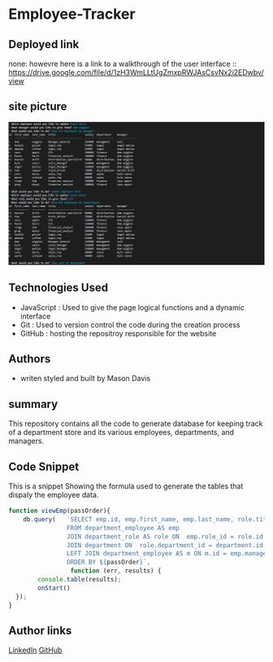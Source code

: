 # Employee-Tracker


## Deployed link
none: howevre here is a link to a walkthrough of the user interface ::  https://drive.google.com/file/d/1zH3WmLLtUgZmxpRWJAsCsvNx2i2EDwbv/view 

## site picture
![interfaces](user-inter-emplyee.png)



## Technologies Used
- JavaScript : Used to give the page logical functions and a dynamic interface
- Git : Used to version control the code during the creation process
- GitHub : hosting the repositroy responsible for the website

## Authors
- writen styled and built by Mason Davis

## summary
This repository contains all the code to generate database for keeping track of a department store and its various employees, departments, and managers. 

## Code Snippet
This is a snippet Showing the formula used to generate the tables that dispaly the employee data.

```javaScript
function viewEmp(passOrder){
    db.query(   `SELECT emp.id, emp.first_name, emp.last_name, role.title, role.salary ,department.name AS department , CONCAT(m.first_name, ' ', m.last_name) AS manager
                FROM department_employee AS emp 
                JOIN department_role AS role ON  emp.role_id = role.id
                JOIN department ON  role.department_id = department.id
                LEFT JOIN department_employee AS m ON m.id = emp.manager_id
                ORDER BY ${passOrder}`,
                 function (err, results) {
        console.table(results);
        onStart()
  });
}     
```


## Author links
[LinkedIn](https://www.linkedin.com/in/davis-mason-t/)
[GitHub](https://github.com/Md7113)
